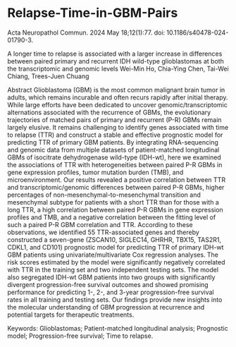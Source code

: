 # Relapse-Time-in-GBM-Pairs
Acta Neuropathol Commun. 2024 May 18;12(1):77. doi: 10.1186/s40478-024-01790-3.

A longer time to relapse is associated with a larger increase in differences between paired primary and recurrent IDH wild-type glioblastomas at both the transcriptomic and genomic levels
Wei-Min Ho, Chia-Ying Chen, Tai-Wei Chiang, Trees-Juen Chuang

Abstract
Glioblastoma (GBM) is the most common malignant brain tumor in adults, which remains incurable and often recurs rapidly after initial therapy. While large efforts have been dedicated to uncover genomic/transcriptomic alternations associated with the recurrence of GBMs, the evolutionary trajectories of matched pairs of primary and recurrent (P-R) GBMs remain largely elusive. It remains challenging to identify genes associated with time to relapse (TTR) and construct a stable and effective prognostic model for predicting TTR of primary GBM patients. By integrating RNA-sequencing and genomic data from multiple datasets of patient-matched longitudinal GBMs of isocitrate dehydrogenase wild-type (IDH-wt), here we examined the associations of TTR with heterogeneities between paired P-R GBMs in gene expression profiles, tumor mutation burden (TMB), and microenvironment. Our results revealed a positive correlation between TTR and transcriptomic/genomic differences between paired P-R GBMs, higher percentages of non-mesenchymal-to-mesenchymal transition and mesenchymal subtype for patients with a short TTR than for those with a long TTR, a high correlation between paired P-R GBMs in gene expression profiles and TMB, and a negative correlation between the fitting level of such a paired P-R GBM correlation and TTR. According to these observations, we identified 55 TTR-associated genes and thereby constructed a seven-gene (ZSCAN10, SIGLEC14, GHRHR, TBX15, TAS2R1, CDKL1, and CD101) prognostic model for predicting TTR of primary IDH-wt GBM patients using univariate/multivariate Cox regression analyses. The risk scores estimated by the model were significantly negatively correlated with TTR in the training set and two independent testing sets. The model also segregated IDH-wt GBM patients into two groups with significantly divergent progression-free survival outcomes and showed promising performance for predicting 1-, 2-, and 3-year progression-free survival rates in all training and testing sets. Our findings provide new insights into the molecular understanding of GBM progression at recurrence and potential targets for therapeutic treatments.

Keywords: Glioblastomas; Patient-matched longitudinal analysis; Prognostic model; Progression-free survival; Time to relapse.
